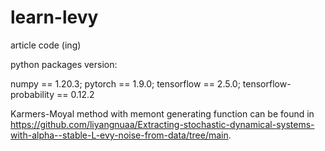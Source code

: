 # learn-levy
article code (ing)

python packages version:

numpy == 1.20.3;
pytorch == 1.9.0;
tensorflow == 2.5.0;
tensorflow-probability == 0.12.2

Karmers-Moyal method with memont generating function can be found in https://github.com/liyangnuaa/Extracting-stochastic-dynamical-systems-with-alpha--stable-L-evy-noise-from-data/tree/main.
